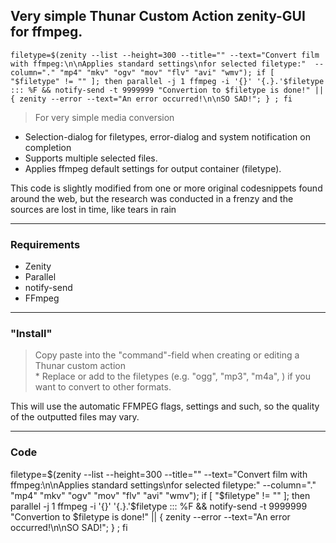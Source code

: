 Very simple Thunar Custom Action zenity-GUI for ffmpeg.
---

```
filetype=$(zenity --list --height=300 --title="" --text="Convert film with ffmpeg:\n\nApplies standard settings\nfor selected filetype:"  --column="." "mp4" "mkv" "ogv" "mov" "flv" "avi" "wmv"); if [ "$filetype" != "" ]; then parallel -j 1 ffmpeg -i '{}' '{.}.'$filetype ::: %F && notify-send -t 9999999 "Convertion to $filetype is done!" || { zenity --error --text="An error occurred!\n\nSO SAD!"; } ; fi

```

> For very simple media conversion 

* Selection-dialog for filetypes, error-dialog and system notification on completion   
* Supports multiple selected files.
* Applies ffmpeg default settings for output container (filetype).

This code is slightly modified from one or more original codesnippets found around the web, but the research was conducted in a frenzy and the sources are lost in time, like tears in rain

---

### Requirements
* Zenity
* Parallel
* notify-send
* FFmpeg

---

### "Install"

> Copy paste into the "command"-field when creating or editing a Thunar custom action
<br/> * Replace or add to the filetypes (e.g. "ogg", "mp3", "m4a", ) if you want to convert to other formats.

This will use the automatic FFMPEG flags, settings and such, so the quality of the outputted files may vary.  

---

### Code

filetype=$(zenity --list --height=300 --title="" --text="Convert film with ffmpeg:\n\nApplies standard settings\nfor selected filetype:"  --column="." "mp4" "mkv" "ogv" "mov" "flv" "avi" "wmv"); if [ "$filetype" != "" ]; then parallel -j 1 ffmpeg -i '{}' '{.}.'$filetype ::: %F && notify-send -t 9999999 "Convertion to $filetype is done!" || { zenity --error --text="An error occurred!\n\nSO SAD!"; } ; fi
